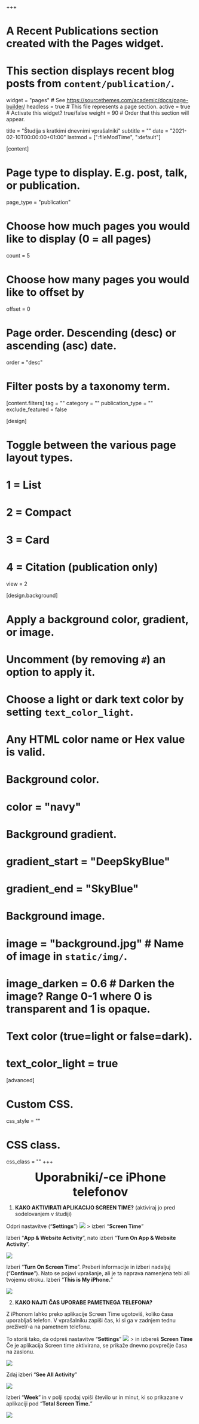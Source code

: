 +++
# A Recent Publications section created with the Pages widget.
# This section displays recent blog posts from `content/publication/`.

widget = "pages"  # See https://sourcethemes.com/academic/docs/page-builder/
headless = true  # This file represents a page section.
active = true  # Activate this widget? true/false
weight = 90  # Order that this section will appear.

title = "Študija s kratkimi dnevnimi vprašalniki"
subtitle = ""
date = "2021-02-10T00:00:00+01:00"
lastmod = [":fileModTime", ":default"]

[content]
  # Page type to display. E.g. post, talk, or publication.
  page_type = "publication"
  
  # Choose how much pages you would like to display (0 = all pages)
  count = 5
  
  # Choose how many pages you would like to offset by
  offset = 0

  # Page order. Descending (desc) or ascending (asc) date.
  order = "desc"

  # Filter posts by a taxonomy term.
  [content.filters]
    tag = ""
    category = ""
    publication_type = ""
    exclude_featured = false
  
[design]
  # Toggle between the various page layout types.
  #   1 = List
  #   2 = Compact
  #   3 = Card
  #   4 = Citation (publication only)
  view = 2
  
[design.background]
  # Apply a background color, gradient, or image.
  #   Uncomment (by removing `#`) an option to apply it.
  #   Choose a light or dark text color by setting `text_color_light`.
  #   Any HTML color name or Hex value is valid.
    
  # Background color.
  # color = "navy"
  
  # Background gradient.
  # gradient_start = "DeepSkyBlue"
  # gradient_end = "SkyBlue"
  
  # Background image.
  # image = "background.jpg"  # Name of image in `static/img/`.
  # image_darken = 0.6  # Darken the image? Range 0-1 where 0 is transparent and 1 is opaque.

  # Text color (true=light or false=dark).
  # text_color_light = true  
  
[advanced]
 # Custom CSS. 
 css_style = ""
 
 # CSS class.
 css_class = ""
+++

<font size="6">
<b><center>Uporabniki/-ce iPhone telefonov</center></b>
</font>

1.	<b>KAKO AKTIVIRATI APLIKACIJO SCREEN TIME?</b> (aktiviraj jo pred sodelovanjem v študiji)

Odpri nastavitve (“<b>Settings</b>”) ![](/img/diary/sl/diarygear.png) > izberi “<b>Screen Time</b>”

Izberi “<b>App & Website Activity</b>”, nato izberi “<b>Turn On App & Website Activity</b>”.

![](/img/diary/sl/diary17.png)

Izberi “<b>Turn On Screen Time</b>”. Preberi informacije in izberi nadaljuj (“<b>Continue</b>”). Nato se pojavi vprašanje, ali je ta naprava namenjena tebi ali tvojemu otroku. Izberi “<b>This is My iPhone.</b>”

![](/img/diary/sl/diary18.png)

2.	<b>KAKO NAJTI ČAS UPORABE PAMETNEGA TELEFONA?</b>

Z iPhonom lahko preko aplikacije Screen Time ugotoviš, koliko časa uporabljaš telefon. V vprašalniku zapiši čas, ki si ga v zadnjem tednu preživel/-a na pametnem telefonu.

To storiš tako, da odpreš nastavitve “<b>Settings</b>” ![](/img/diary/sl/diarygear.png) > in izbereš <b>Screen Time</b>
Če je aplikacija Screen time aktivirana, se prikaže dnevno povprečje časa na zaslonu. 

![](/img/diary/sl/diary19.png)

Zdaj izberi “<b>See All Activity</b>”

![](/img/diary/sl/diary20.png)

Izberi “<b>Week</b>” in v polji spodaj vpiši število ur in minut, ki so prikazane v aplikaciji pod “<b>Total Screen Time.</b>”

![](/img/diary/sl/diary21.png)